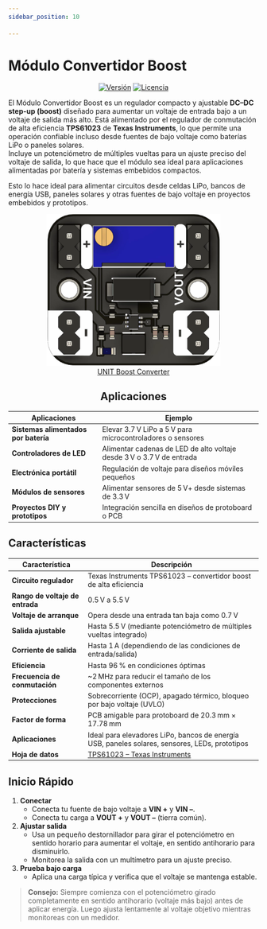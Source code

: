 ```yaml
---
sidebar_position: 10

---
```


# Módulo Convertidor Boost


<div align="center">
   <a href="#"><img src="https://img.shields.io/badge/version-1.0-blue.svg" alt="Versión"/></a>
   <a href="#"><img src="https://img.shields.io/badge/license-MIT-green.svg" alt="Licencia"/></a>
   <br/>
</div>


El Módulo Convertidor Boost es un regulador compacto y ajustable **DC–DC step-up (boost)** diseñado para aumentar un voltaje de entrada bajo a un voltaje de salida más alto. Está alimentado por el regulador de conmutación de alta eficiencia **TPS61023** de **Texas Instruments**, lo que permite una operación confiable incluso desde fuentes de bajo voltaje como baterías LiPo o paneles solares.  
Incluye un potenciómetro de múltiples vueltas para un ajuste preciso del voltaje de salida, lo que hace que el módulo sea ideal para aplicaciones alimentadas por batería y sistemas embebidos compactos.

Esto lo hace ideal para alimentar circuitos desde celdas LiPo, bancos de energía USB, paneles solares y otras fuentes de bajo voltaje en proyectos embebidos y prototipos.



<div align="center">
   <a href="https://github.com/UNIT-Electronics-MX/unit_boost_converter"><img src="https://raw.githubusercontent.com/UNIT-Electronics-MX/unit_boost_converter/refs/heads/main/hardware/resources/unit_top_v_0_1_0_ue0087_tps61023_boost.png" width="350px"/><br/>UNIT Boost Converter</a>
</div>




<div align="center">

## Aplicaciones

| **Aplicaciones**              | **Ejemplo**                                               |
|--------------------------------|-----------------------------------------------------------|
| **Sistemas alimentados por batería** | Elevar 3.7 V LiPo a 5 V para microcontroladores o sensores |
| **Controladores de LED**       | Alimentar cadenas de LED de alto voltaje desde 3 V o 3.7 V de entrada |
| **Electrónica portátil**       | Regulación de voltaje para diseños móviles pequeños       |
| **Módulos de sensores**        | Alimentar sensores de 5 V+ desde sistemas de 3.3 V        |
| **Proyectos DIY y prototipos** | Integración sencilla en diseños de protoboard o PCB       |

</div>


## Características

| **Característica**            | **Descripción**                                                                 |
|-------------------------------|---------------------------------------------------------------------------------|
| **Circuito regulador**        | Texas Instruments TPS61023 – convertidor boost de alta eficiencia              |
| **Rango de voltaje de entrada** | 0.5 V a 5.5 V                                                                |
| **Voltaje de arranque**       | Opera desde una entrada tan baja como 0.7 V                                   |
| **Salida ajustable**          | Hasta 5.5 V (mediante potenciómetro de múltiples vueltas integrado)            |
| **Corriente de salida**       | Hasta 1 A (dependiendo de las condiciones de entrada/salida)                   |
| **Eficiencia**                | Hasta 96 % en condiciones óptimas                                              |
| **Frecuencia de conmutación** | ~2 MHz para reducir el tamaño de los componentes externos                      |
| **Protecciones**              | Sobrecorriente (OCP), apagado térmico, bloqueo por bajo voltaje (UVLO)         |
| **Factor de forma**           | PCB amigable para protoboard de 20.3 mm × 17.78 mm                             |
| **Aplicaciones**              | Ideal para elevadores LiPo, bancos de energía USB, paneles solares, sensores, LEDs, prototipos |
| **Hoja de datos**             | [TPS61023 – Texas Instruments](https://www.ti.com/product/TPS61023)           |




## Inicio Rápido

1. **Conectar**  
   - Conecta tu fuente de bajo voltaje a **VIN +** y **VIN –**.  
   - Conecta tu carga a **VOUT +** y **VOUT –** (tierra común).  
2. **Ajustar salida**  
   - Usa un pequeño destornillador para girar el potenciómetro en sentido horario para aumentar el voltaje, en sentido antihorario para disminuirlo.  
   - Monitorea la salida con un multímetro para un ajuste preciso.  
3. **Prueba bajo carga**  
   - Aplica una carga típica y verifica que el voltaje se mantenga estable.



> **Consejo:** Siempre comienza con el potenciómetro girado completamente en sentido antihorario (voltaje más bajo) antes de aplicar energía. Luego ajusta lentamente al voltaje objetivo mientras monitoreas con un medidor.




